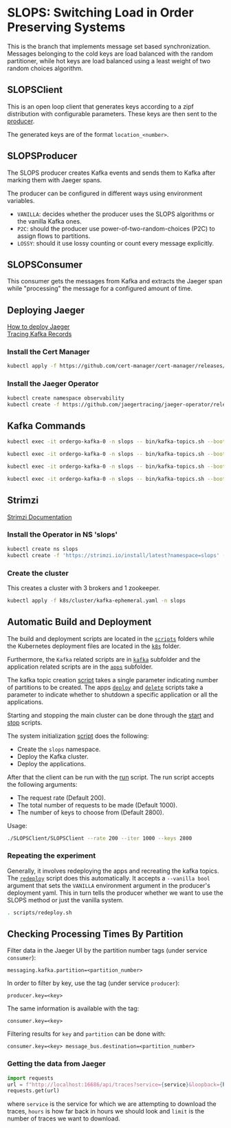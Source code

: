 # SLOPS: Switching Load in Order Preserving Systems

This is the branch that implements message set based synchronization. Messages belonging to the cold keys are load balanced with the random partitioner, while hot keys are load balanced using a least weight of two random choices algorithm.

## SLOPSClient

This is an open loop client that generates keys according to a zipf distribution with configurable parameters. These keys are then sent to the [producer](#slopsproducer).

The generated keys are of the format `location_<number>`.

## SLOPSProducer

The SLOPS producer creates Kafka events and sends them to Kafka after marking them with Jaeger spans.

The producer can be configured in different ways using environment variables.
- `VANILLA`: decides whether the producer uses the SLOPS algorithms or the vanilla Kafka ones.
- `P2C`: should the producer use power-of-two-random-choices (P2C) to assign flows to partitions.
- `LOSSY`: should it use lossy counting or count every message explicitly.

## SLOPSConsumer

This consumer gets the messages from Kafka and extracts the Jaeger span while "processing" the message for a configured amount of time.

## Deploying Jaeger

[How to deploy Jaeger](https://www.jaegertracing.io/docs/1.40/operator/)</br>
[Tracing Kafka Records](https://newrelic.com/blog/how-to-relic/distributed-tracing-with-kafka)

### Install the Cert Manager

```bash
kubectl apply -f https://github.com/cert-manager/cert-manager/releases/download/v1.9.1/cert-manager.yaml
```

### Install the Jaeger Operator

```bash
kubectl create namespace observability
kubectl create -f https://github.com/jaegertracing/jaeger-operator/releases/download/v1.40.0/jaeger-operator.yaml -n observability
```

## Kafka Commands

```bash
kubectl exec -it ordergo-kafka-0 -n slops -- bin/kafka-topics.sh --bootstrap-server ordergo-kafka-bootstrap:9092 --list
```

```bash
kubectl exec -it ordergo-kafka-0 -n slops -- bin/kafka-topics.sh --bootstrap-server ordergo-kafka-bootstrap:9092 --describe --topic OrderGo
```

```bash
kubectl exec -it ordergo-kafka-0 -n slops -- bin/kafka-topics.sh --bootstrap-server ordergo-kafka-bootstrap:9092 --delete --topic OrderGo
```

```bash
kubectl exec -it ordergo-kafka-0 -n slops -- bin/kafka-topics.sh --bootstrap-server ordergo-kafka-bootstrap:9092 --create --replication-factor 2 --partitions 10 --topic OrderGo
```

## Strimzi

[Strimzi Documentation](https://strimzi.io/documentation/)

### Install the Operator in NS 'slops'

```bash
kubectl create ns slops
kubectl create -f 'https://strimzi.io/install/latest?namespace=slops' -n slops
```

### Create the cluster

This creates a cluster with 3 brokers and 1 zookeeper.

```bash
kubectl apply -f k8s/cluster/kafka-ephemeral.yaml -n slops
```

## Automatic Build and Deployment

The build and deployment scripts are located in the [`scripts`](./scripts/) folders while the Kubernetes deployment files are located in the [`k8s`](./k8s/) folder.

Furthermore, the `Kafka` related scripts are in [`kafka`](./scripts/kafka/) subfolder and the application related scripts are in the [`apps`](./scripts/apps/) subfolder.

The kafka topic creation [script](./scripts/kafka/create.sh) takes a single parameter indicating number of partitions to be created. The apps [`deploy`](./scripts/apps/deploy.sh) and [`delete`](./scripts/apps/delete.sh) scripts take a parameter to indicate whether to shutdown a specific application or all the applications.

Starting and stopping the main cluster can be done through the [start](./scripts/start_cluster.sh) and [stop](./scripts/stop_cluster.sh) scripts.

The system initialization [script](./scripts/init_system.sh) does the following:
- Create the `slops` namespace.
- Deploy the Kafka cluster.
- Deploy the applications.

After that the client can be run with the [run](./scripts/apps/run.sh) script. The run script accepts the following arguments:
- The request rate (Default 200).
- The total number of requests to be made (Default 1000).
- The number of keys to choose from (Default 2800).

Usage:
```bash
./SLOPSClient/SLOPSClient --rate 200 --iter 1000 --keys 2800
```

### Repeating the experiment

Generally, it involves redeploying the apps and recreating the kafka topics. The [`redeploy`](./scripts/redeploy.sh) script does this automatically. It accepts a `--vanilla bool` argument that sets the `VANILLA` environment argument in the producer's deployment yaml. This in turn tells the producer whether we want to use the SLOPS method or just the vanilla system.

```bash
. scripts/redeploy.sh
```

## Checking Processing Times By Partition

Filter data in the Jaeger UI by the partition number tags (under service `consumer`):

```None
messaging.kafka.partition=<partition_number>
```

In order to filter by key, use the tag (under service `producer`):

```None
producer.key=<key>
```

The same information is available with the tag:

```None
consumer.key=<key>
```

Filtering results for `key` and `partition` can be done with:

```None
consumer.key=<key> message_bus.destination=<partition_number>
```

### Getting the data from Jaeger

```Python
import requests
url = f"http://localhost:16686/api/traces?service={service}&loopback={hours}h&prettyPrint=true&limit={limit}"
requests.get(url)
```

where `service` is the service for which we are attempting to download the traces, `hours` is how far back in hours we should look and `limit` is the number of traces we want to download.
